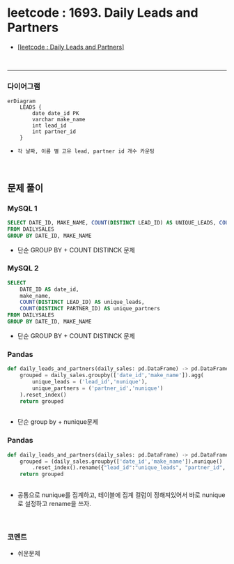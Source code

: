 # leetcode : 1693. Daily Leads and Partners

* [[leetcode : Daily Leads and Partners]](https://leetcode.com/problems/daily-leads-and-partners/description/)
<br>

---

### **다이어그램**
```mermaid
erDiagram
    LEADS {
        date date_id PK
        varchar make_name
        int lead_id
        int partner_id
    }
```

* `각 날짜, 이름 별 고유 lead, partner id 개수 카운팅`

<br>

## 문제 풀이

### **MySQL 1**
```SQL
SELECT DATE_ID, MAKE_NAME, COUNT(DISTINCT LEAD_ID) AS UNIQUE_LEADS, COUNT(DISTINCT PARTNER_ID) AS UNIQUE_PARTNERS
FROM DAILYSALES
GROUP BY DATE_ID, MAKE_NAME
```

* 단순 GROUP BY + COUNT DISTINCK 문제
  
### **MySQL 2**
```SQL
SELECT
    DATE_ID AS date_id,
    make_name, 
    COUNT(DISTINCT LEAD_ID) AS unique_leads,
    COUNT(DISTINCT PARTNER_ID) AS unique_partners
FROM DAILYSALES
GROUP BY DATE_ID, MAKE_NAME
```

* 단순 GROUP BY + COUNT DISTINCK 문제
  
### **Pandas**
```python
def daily_leads_and_partners(daily_sales: pd.DataFrame) -> pd.DataFrame:
    grouped = daily_sales.groupby(['date_id','make_name']).agg(
        unique_leads = ('lead_id','nunique'),
        unique_partners = ('partner_id','nunique')
    ).reset_index()
    return grouped
    
```

* 단순 group by + nunique문제

### **Pandas**
```python
def daily_leads_and_partners(daily_sales: pd.DataFrame) -> pd.DataFrame:
    grouped = (daily_sales.groupby(['date_id','make_name']).nunique()
        .reset_index().rename({"lead_id":"unique_leads", "partner_id", "unique_partners" }))
    return grouped
    
```

* 공통으로 nunique를 집계하고, 테이블에 집계 컬럼이 정해져있어서 바로 nunique로 설정하고 rename을 쓰자.
  
<br>

### **코멘트**
* 쉬운문제
